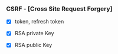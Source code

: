 ### CSRF - [Cross Site Request Forgery]

- [x] token, refresh token
- [x] RSA private Key
- [x] RSA public Key

